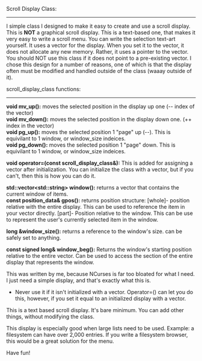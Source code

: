 Scroll Display Class:

---

I simple class I designed to make it easy to create and use a scroll display.  This is **NOT** a graphical scroll display.  This is a text-based one, that makes it very easy to write a scroll menu.  You can write the selection text-art yourself.  It uses a vector for the display.  When you set it to the vector, it does not allocate any new memory.  Rather, it uses a pointer to the vector.  You should NOT use this class if it does not point to a pre-existing vector.  I chose this design for a number of reasons, one of which is that the display often must be modified and handled outside of the class (waaay outside of it).

scroll_display_class functions:

---

**void mv_up():**  moves the selected position in the display up one (-- index of the vector)  
**void mv_down():**  moves the selected position in the display down one.  (++ index in the vector)  
**void pg_up():**  moves the selected position 1 "page" up (--).  This is equivilant to 1 window, or window_size indeices.  
**void pg_down():**  moves the selected position 1 "page" down.  This is equivilant to 1 window, or window_size indeices.  

**void operator=(const scroll_display_class&):**  This is added for assigning a vector after initialization.  You can initialize the class with a vector, but if you can't, then this is how you can do it.  

**std::vector\<std::string\> window():**  returns a vector that contains the current window of items.  
**const position_data& gpos():**  returns position structure:  [whole]-  position relative with the entire display.  This can be used to reference the item in your vector directly.  [part]-  Position relative to the window.  This can be use to represent the user's currently selected item in the window.  

**long &window_size():** returns a reference to the window's size.  can be safely set to anything.  

**const signed long& window_beg():**  Returns the window's starting position relative to the entire vector.  Can be used to access the section of the entire display that represents the window.  

This was written by me, because NCurses is far too bloated for what I need.  I just need a simple display, and that's exactly what this is.  

-  Never use it if it isn't initialized with a vector.  Operator=() can let you do this, however, if you set it equal to an initialized display with a vector.  

This is a text based scroll display.  It's bare minimum.  You can add other things, without modifying the class.  

This display is especially good when large lists need to be used.  Example: a filesystem can have over 2,000 entries.  If you write a filesystem browser, this would be a great solution for the menu.  

Have fun!

